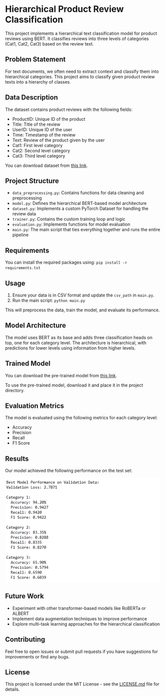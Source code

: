 # Hierarchical Product Review Classification

This project implements a hierarchical text classification model for product reviews using BERT. It classifies reviews into three levels of categories (Cat1, Cat2, Cat3) based on the review text.

## Problem Statement

For text documents, we often need to extract context and classify them into hierarchical categories. This project aims to classify given product review texts into a hierarchy of classes.

## Data Description

The dataset contains product reviews with the following fields:
- ProductID: Unique ID of the product
- Title: Title of the review
- UserID: Unique ID of the user
- Time: Timestamp of the review
- Text: Review of the product given by the user
- Cat1: First level category
- Cat2: Second level category
- Cat3: Third level category

You can download dataset from [this link](https://drive.google.com/file/d/1lSrw8bvb9z9-kVnpvorNCFW1f-MTv5yX/view?usp=sharing).

## Project Structure

- `data_preprocessing.py`: Contains functions for data cleaning and preprocessing
- `model.py`: Defines the hierarchical BERT-based model architecture
- `dataset.py`: Implements a custom PyTorch Dataset for handling the review data
- `trainer.py`: Contains the custom training loop and logic
- `evaluation.py`: Implements functions for model evaluation
- `main.py`: The main script that ties everything together and runs the entire pipeline

## Requirements

You can install the required packages using: `pip install -r requirements.txt`

## Usage

1. Ensure your data is in CSV format and update the `csv_path` in `main.py`.
2. Run the main script: `python main.py`

This will preprocess the data, train the model, and evaluate its performance.

## Model Architecture

The model uses BERT as its base and adds three classification heads on top, one for each category level. The architecture is hierarchical, with predictions for lower levels using information from higher levels.

## Trained Model

You can download the pre-trained model from [this link](https://drive.google.com/file/d/11LRc58OFsEeE-5a5Y60L-UPyr33cgJ6V/view?usp=sharing).

To use the pre-trained model, download it and place it in the project directory. 

## Evaluation Metrics

The model is evaluated using the following metrics for each category level:
- Accuracy
- Precision
- Recall
- F1 Score

## Results

Our model achieved the following performance on the test set:

![Model Performance](results.png)

## Future Work

- Experiment with other transformer-based models like RoBERTa or ALBERT
- Implement data augmentation techniques to improve performance
- Explore multi-task learning approaches for the hierarchical classification

## Contributing

Feel free to open issues or submit pull requests if you have suggestions for improvements or find any bugs.

## License

This project is licensed under the MIT License - see the [LICENSE.md](LICENSE.md) file for details.
